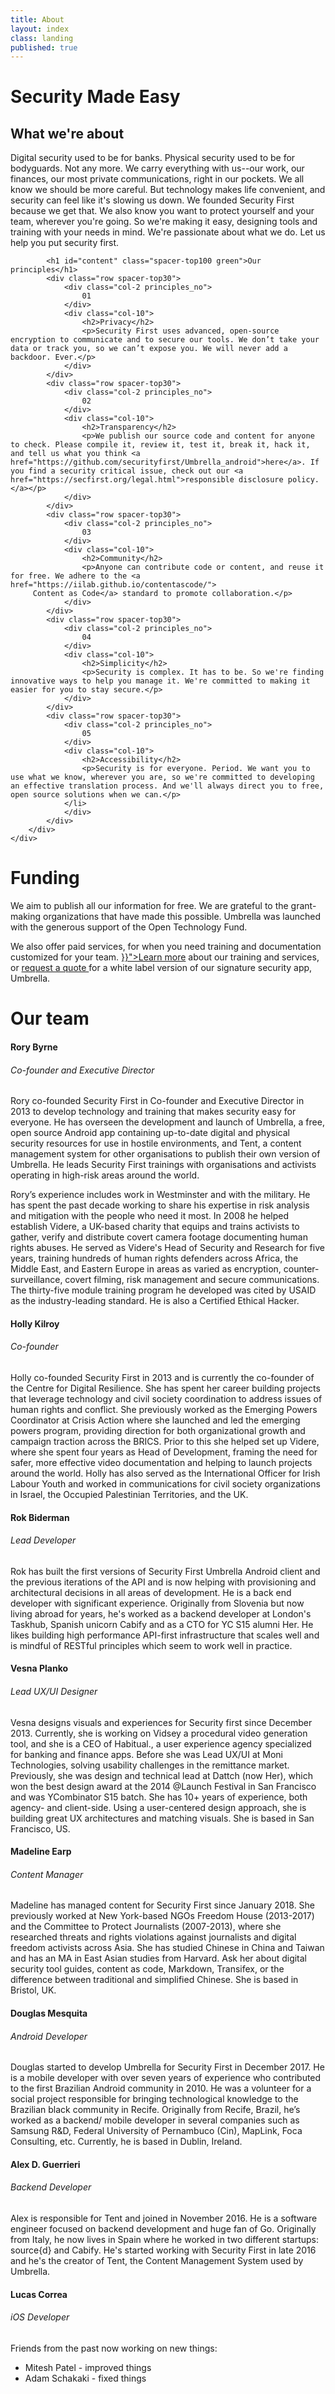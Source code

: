 ```yaml
---
title: About
layout: index
class: landing
published: true
---
```

<div class="intro">
	<div class="container">
		<div class="row">
			<div class="col-12">
				<div class="d-none d-lg-block spacer-top100"></div>
				<h1 class="">Security Made Easy</h1>
				<h2 class="spacer-top30">What we're about</h2>
				<div class="home-description spacer-bottom100">
					<p>Digital security used to be for banks. Physical security used to be for bodyguards. Not any more. We carry everything with us--our work, our finances, our most private communications, right in our pockets. We all know we should be more careful. But technology makes life convenient, and security can feel like it's slowing us down. We founded Security First because we get that. We also know you want to protect yourself and your team, wherever you're going. So we're making it easy, designing tools and training with your needs in mind. We're passionate about what we do. Let us help you put security first.
					</p>
				</div>
			</div>
		</div>
	</div>
</div>

<div class="container">
	<div class="row">
		<div class="col-8 offset-lg-2 spacer-bottom100">

			<h1 id="content" class="spacer-top100 green">Our principles</h1>
			<div class="row spacer-top30">
				<div class="col-2 principles_no">
					01
				</div>
				<div class="col-10">
					<h2>Privacy</h2>
					<p>Security First uses advanced, open-source encryption to communicate and to secure our tools. We don’t take your data or track you, so we can’t expose you. We will never add a backdoor. Ever.</p>
				</div>
			</div>
			<div class="row spacer-top30">
				<div class="col-2 principles_no">
					02
				</div>
				<div class="col-10">
					<h2>Transparency</h2>
					<p>We publish our source code and content for anyone to check. Please compile it, review it, test it, break it, hack it, and tell us what you think <a href="https://github.com/securityfirst/Umbrella_android">here</a>. If you find a security critical issue, check out our <a href="https://secfirst.org/legal.html">responsible disclosure policy.</a></p>
				</div>
			</div>
			<div class="row spacer-top30">
				<div class="col-2 principles_no">
					03
				</div>
				<div class="col-10">
					<h2>Community</h2>
					<p>Anyone can contribute code or content, and reuse it for free. We adhere to the <a href="https://iilab.github.io/contentascode/">
         Content as Code</a> standard to promote collaboration.</p>
				</div>
			</div>
			<div class="row spacer-top30">
				<div class="col-2 principles_no">
					04
				</div>
				<div class="col-10">
					<h2>Simplicity</h2>
					<p>Security is complex. It has to be. So we're finding innovative ways to help you manage it. We're committed to making it easier for you to stay secure.</p>
				</div>
			</div>
			<div class="row spacer-top30">
				<div class="col-2 principles_no">
					05
				</div>
				<div class="col-10">
					<h2>Accessibility</h2>
					<p>Security is for everyone. Period. We want you to use what we know, wherever you are, so we're committed to developing an effective translation process. And we'll always direct you to free, open source solutions when we can.</p>
				</li>
				</div>
			</div>
		</div>
	</div>
</div>		
<div class="intro">
<div class="container">
	<div class="row">
		<div class="col-8 offset-lg-2 spacer-top100 spacer-bottom100">
			<h1 id="content" class="spacer-top100 green">Funding</h1>
			<p>We aim to publish all our information for free. We are grateful to the grant-making organizations that have made this possible. Umbrella was launched with the generous support of the Open Technology Fund.</p>
            <p>We also offer paid services, for when you need training and documentation customized for your team. <a href="{{< ref "training.md" >}}">Learn more</a> about our training and services, or <a href="mailto:info@secfirst.org?subject=Custom%20Umbrella">request a quote
        </a> for a white label version of our signature security app, Umbrella.
            </p>
		</div>
	</div>
</div>
</div>		

<div class="container spacer-bottom100">
	<div class="row">
		<div class="col-8 offset-lg-2">
			<h1 id="content" class="spacer-top100 spacer-bottom100 green center">Our team</h1>
		</div>
	</div>
	<div class="row">
		<div class="col-6">
			<h4 class="green">Rory Byrne</h4>
			<h6>Co-founder and Executive Director</h6>
			<p class="grey">Rory co-founded Security First in Co-founder and Executive Director in 2013 to develop technology and training that makes security easy for everyone. He has overseen the development and launch of Umbrella, a free, open source Android app containing up-to-date digital and physical security resources for use in hostile environments, and Tent, a content management system for other organisations to publish their own version of Umbrella. He leads Security First trainings with organisations and activists operating in high-risk areas around the world.</p>
			<p class="grey">Rory’s experience includes work in Westminster and with the military. He has spent the past decade working to share his expertise in risk analysis and mitigation with the people who need it most. In 2008 he helped establish Videre, a UK-based charity that equips and trains activists to gather, verify and distribute covert camera footage documenting human rights abuses. He served as Videre's Head of Security and Research for five years, training hundreds of human rights defenders across Africa, the Middle East, and Eastern Europe in areas as varied as encryption, counter-surveillance, covert filming, risk management and secure communications. The thirty-five module training program he developed was cited by USAID as the industry-leading standard. He is also a Certified Ethical Hacker.</p>
			<a href="https://linkedin.com/in/rory-byrne-95a72b" class="_blank"><i class="fab fa-linkedin"></i></a>
			<a href="https://twitter.com/roryireland" class="_blank"><i class="fab fa-twitter-square"></i></a>
		</div>
		<div class="col-6">
			<h4 class="green">Holly Kilroy</h4>
			<h6>Co-founder</h6>
			<p class="grey">Holly co-founded Security First in 2013 and is currently the co-founder of the Centre for Digital Resilience. She has spent her career building projects that leverage technology and civil society coordination to address issues of human rights and conflict. She previously worked as the Emerging Powers Coordinator at Crisis Action where she launched and led the emerging powers program, providing direction for both organizational growth and campaign traction across the BRICS. Prior to this she helped set up Videre, where she spent four years as Head of Development, framing the need for safer, more effective video documentation and helping to launch projects around the world. Holly has also served as the International Officer for Irish Labour Youth and worked in communications for civil society organizations in Israel, the Occupied Palestinian Territories, and the UK.</p>
			<a href="https://www.linkedin.com/in/holly-kilroy-47730214/" class="_blank"><i class="fab fa-linkedin"></i></a>
			<a href="https://twitter.com/hollykilroy" class="_blank"><i class="fab fa-twitter-square"></i></a>
		</div>
	</div>
	<div class="row spacer-top100">
		<div class="col-6">
			<h4 class="green">Rok Biderman</h4>
			<h6>Lead Developer</h6>
			<p class="grey">Rok has built the first versions of Security First Umbrella Android client and the previous iterations of the API and is now helping with provisioning and architectural decisions in all areas of development. He is a back end developer with significant experience. Originally from Slovenia but now living abroad for years, he's worked as a backend developer at London's Taskhub, Spanish unicorn Cabify and as a CTO for YC S15 alumni Her. He likes building high performance API-first infrastructure that scales well and is mindful of RESTful principles which seem to work well in practice.</p>
			<a href="https://www.linkedin.com/in/rokbiderman" class="_blank"><i class="fab fa-linkedin"></i></a>
			<a href="https://twitter.com/RokBiderman" class="_blank"><i class="fab fa-twitter-square"></i></a>
		</div>
		<div class="col-6">
			<h4 class="green">Vesna Planko</h4>
			<h6>Lead UX/UI Designer</h6>
			<p class="grey">Vesna designs visuals and experiences for Security first since December 2013. Currently, she is working on Vidsey a procedural video generation tool, and she is a CEO of Habitual., a user experience agency specialized for banking and finance apps. Before she was Lead UX/UI at Moni Technologies, solving usability challenges in the remittance market. Previously, she was design and technical lead at Dattch (now Her), which won the best design award at the 2014 @Launch Festival in San Francisco and was YCombinator S15 batch. She has 10+ years of experience, both agency- and client-side. Using a user-centered design approach, she is building great UX architectures and matching visuals. She is based in San Francisco, US.</p>
			<a href="https://www.linkedin.com/in/vesnaplanko/" class="_blank"><i class="fab fa-linkedin"></i></a>
			<a href="https://twitter.com/VesnaPlanko" class="_blank"><i class="fab fa-twitter-square"></i></a>
		</div>
	</div>
	<div class="row spacer-top100">
		<div class="col-6">
			<h4 class="green">Madeline Earp</h4>
			<h6>Content Manager</h6>
			<p class="grey">Madeline has managed content for Security First since January 2018. She previously worked at New York-based NGOs Freedom House (2013-2017) and the Committee to Protect Journalists (2007-2013), where she researched threats and rights violations against journalists and digital freedom activists across Asia. She has studied Chinese in China and Taiwan and has an MA in East Asian studies from Harvard. Ask her about digital security tool guides, content as code, Markdown, Transifex, or the difference between traditional and simplified Chinese. She is based in Bristol, UK.</p>
			<a href="https://www.linkedin.com/in/madelineearp/" class="_blank"><i class="fab fa-linkedin"></i></a>
			<a href="https://twitter.com/madelineearp" class="_blank"><i class="fab fa-twitter-square"></i></a>
		</div>
		<div class="col-6">
			<h4 class="green">Douglas Mesquita</h4>
			<h6>Android Developer</h6>
			<p class="grey">Douglas started to develop Umbrella for Security First in December 2017. He is a mobile developer with over seven years of experience who contributed to the first Brazilian Android community in 2010. He was a volunteer for a social project responsible for bringing technological knowledge to the Brazilian black community in Recife. Originally from Recife, Brazil, he’s worked as a backend/ mobile developer in several companies such as Samsung R&D, Federal University of Pernambuco (Cin), MapLink, Foca Consulting, etc. Currently, he is based in Dublin, Ireland.</p>
			<a href="https://www.linkedin.com/in/douglasalipio/" class="_blank"><i class="fab fa-linkedin"></i></a>
		</div>
	</div>
	<div class="row spacer-top100">
		<div class="col-6">
			<h4 class="green">Alex D. Guerrieri</h4>
			<h6>Backend Developer</h6>
			<p class="grey">Alex is responsible for Tent and joined in November 2016. He is a software engineer focused on backend development and huge fan of Go. Originally from Italy, he now lives in Spain where he worked in two different startups: source{d} and Cabify. He's started working with Security First in late 2016 and he's the creator of Tent, the Content Management System used by Umbrella.</p>
			<a href="https://www.linkedin.com/in/klaidliadon/" class="_blank"><i class="fab fa-linkedin"></i></a>
			<a href="https://twitter.com/KlaidLiadon" class="_blank"><i class="fab fa-twitter-square"></i></a>
		</div>
		<div class="col-6">
			<h4 class="green">Lucas Correa</h4>
			<h6>iOS Developer</h6>
			<a href="https://www.linkedin.com/in/lucasc0rrea/" class="_blank"><i class="fab fa-linkedin"></i></a>
		</div>
	</div>
	<div class="row">
		<div class="col-6 offset-lg-3 spacer-top100">
		<p class="center">Friends from the past now working on new things:</p>
			<ul>
				<li>Mitesh Patel - improved things</li>
				<li>Adam Schakaki - fixed things</li>
			</ul>
		</div>
	</div>
</div>
